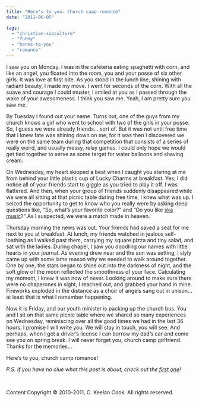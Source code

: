 ```yaml
---
title: "Here's to you: Church camp romance"
date: "2011-06-05"

tags: 
  - "christian-subculture"
  - "funny"
  - "heres-to-you"
  - "romance"
---
```


I saw you on Monday. I was in the cafeteria eating spaghetti with corn, and like an angel, you floated into the room, you and your posse of six other girls. It was love at first bite. As you stood in the lunch line, shining with radiant beauty, I made my move. I went for seconds of the corn. With all the suave and courage I could muster, I smiled at you as I passed through the wake of your awesomeness. I think you saw me. Yeah, I am pretty sure you saw me.

By Tuesday I found out your name. Turns out, one of the guys from my church knows a girl who went to school with two of the girls in your posse. So, I guess we were already friends… sort of. But it was not until free time that I knew fate was shining down on me, for it was then I discovered we were on the same team during that competition that consists of a series of really weird, and usually messy, relay games. I could only hope we would get tied together to serve as some target for water balloons and shaving cream.

On Wednesday, my heart skipped a beat when I caught you staring at me from behind your little plastic cup of Lucky Charms at breakfast. Yes, I did notice all of your friends start to giggle as you tried to play it off. I was flattered. And then, when your group of friends suddenly disappeared while we were all sitting at that picnic table during free time, I knew what was up. I seized the opportunity to get to know who you really were by asking deep questions like, “So, what’s your favorite color?” and “Do you like [ska music](http://blog.keelancook.com/2011/04/heres-to-you-christian-ska-music/ "Here’s to you: Christian ska music")?” As I suspected, we were a match made in heaven. 

Thursday morning the news was out. Your friends had saved a seat for me next to you at breakfast. At lunch, my friends watched in jealous self-loathing as I walked past them, carrying my square pizza and tiny salad, and sat with the ladies. During chapel, I saw you doodling our names with little hearts in your journal. As evening drew near and the sun was setting, I slyly came up with some lame reason why we needed to walk around together. One by one, the stars began to shine out into the darkness of night, and the soft glow of the moon reflected the smoothness of your face. Calculating my moment, I knew it was now of never. Looking around to make sure there were no chaperones in sight, I reached out, and grabbed your hand in mine. Fireworks exploded in the distance as a choir of angels sang out in unison… at least that is what I remember happening.

Now it is Friday, and our youth minister is packing up the church bus. You and I sit on that same picnic table where we shared so many experiences on Wednesday, reminiscing over all the good times we had in the last 36 hours. I promise I will write you. We will stay in touch, you will see. And perhaps, when I get a driver’s license I can borrow my dad’s car and come see you on spring break. I will never forget you, church camp girlfriend. Thanks for the memories…

Here’s to you, church camp romance!

_P.S. If you have no clue what this post is about, check out the [first one](http://blog.keelancook.com/2011/03/heres-to-you/ "Here’s to you!")!_

 

Content Copyright © 2010-2011, C. Keelan Cook. All rights reserved.
